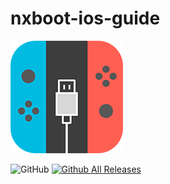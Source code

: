 # nxboot-ios-guide
![image](https://raw.githubusercontent.com/Shadowcode1337/nxboot-ios-guide/master/content/images/nxboot_icon.png)



![GitHub](https://img.shields.io/github/license/mashape/apistatus.svg)
[![Github All Releases](https://img.shields.io/github/downloads/atom/atom/total.svg)](https://github.com/iraizo/nxboot-ios-guide)

